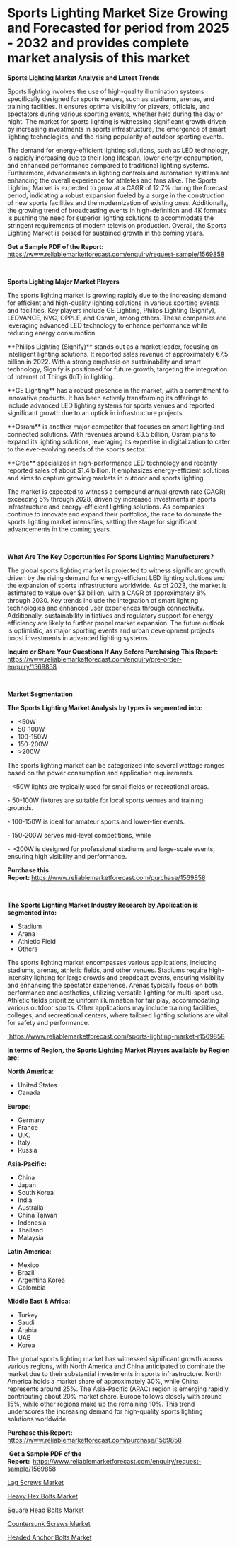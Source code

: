 <p><h1>Sports Lighting Market Size Growing and Forecasted for period from 2025 - 2032 and provides complete market analysis of this market</h1></p><p><strong>Sports Lighting Market Analysis and Latest Trends</strong></p>
<p><p>Sports lighting involves the use of high-quality illumination systems specifically designed for sports venues, such as stadiums, arenas, and training facilities. It ensures optimal visibility for players, officials, and spectators during various sporting events, whether held during the day or night. The market for sports lighting is witnessing significant growth driven by increasing investments in sports infrastructure, the emergence of smart lighting technologies, and the rising popularity of outdoor sporting events.</p><p>The demand for energy-efficient lighting solutions, such as LED technology, is rapidly increasing due to their long lifespan, lower energy consumption, and enhanced performance compared to traditional lighting systems. Furthermore, advancements in lighting controls and automation systems are enhancing the overall experience for athletes and fans alike. The Sports Lighting Market is expected to grow at a CAGR of 12.7% during the forecast period, indicating a robust expansion fueled by a surge in the construction of new sports facilities and the modernization of existing ones. Additionally, the growing trend of broadcasting events in high-definition and 4K formats is pushing the need for superior lighting solutions to accommodate the stringent requirements of modern television production. Overall, the Sports Lighting Market is poised for sustained growth in the coming years.</p></p>
<p><strong>Get a Sample PDF of the Report:&nbsp;</strong> <a href="https://www.reliablemarketforecast.com/enquiry/request-sample/1569858?utm_campaign=1169&utm_medium=2&utm_source=Github&utm_content=ia&utm_term=25032025&utm_id=sports-lighting">https://www.reliablemarketforecast.com/enquiry/request-sample/1569858</a></p>
<p>&nbsp;</p>
<p><strong>Sports Lighting Major Market Players</strong></p>
<p><p>The sports lighting market is growing rapidly due to the increasing demand for efficient and high-quality lighting solutions in various sporting events and facilities. Key players include GE Lighting, Philips Lighting (Signify), LEDVANCE, NVC, OPPLE, and Osram, among others. These companies are leveraging advanced LED technology to enhance performance while reducing energy consumption.</p><p>**Philips Lighting (Signify)** stands out as a market leader, focusing on intelligent lighting solutions. It reported sales revenue of approximately €7.5 billion in 2022. With a strong emphasis on sustainability and smart technology, Signify is positioned for future growth, targeting the integration of Internet of Things (IoT) in lighting.</p><p>**GE Lighting** has a robust presence in the market, with a commitment to innovative products. It has been actively transforming its offerings to include advanced LED lighting systems for sports venues and reported significant growth due to an uptick in infrastructure projects.</p><p>**Osram** is another major competitor that focuses on smart lighting and connected solutions. With revenues around €3.5 billion, Osram plans to expand its lighting solutions, leveraging its expertise in digitalization to cater to the ever-evolving needs of the sports sector.</p><p>**Cree** specializes in high-performance LED technology and recently reported sales of about $1.4 billion. It emphasizes energy-efficient solutions and aims to capture growing markets in outdoor and sports lighting.</p><p>The market is expected to witness a compound annual growth rate (CAGR) exceeding 5% through 2028, driven by increased investments in sports infrastructure and energy-efficient lighting solutions. As companies continue to innovate and expand their portfolios, the race to dominate the sports lighting market intensifies, setting the stage for significant advancements in the coming years.</p></p>
<p>&nbsp;</p>
<p><strong>What Are The Key Opportunities For Sports Lighting Manufacturers?</strong></p>
<p><p>The global sports lighting market is projected to witness significant growth, driven by the rising demand for energy-efficient LED lighting solutions and the expansion of sports infrastructure worldwide. As of 2023, the market is estimated to value over $3 billion, with a CAGR of approximately 8% through 2030. Key trends include the integration of smart lighting technologies and enhanced user experiences through connectivity. Additionally, sustainability initiatives and regulatory support for energy efficiency are likely to further propel market expansion. The future outlook is optimistic, as major sporting events and urban development projects boost investments in advanced lighting systems.</p></p>
<p><strong>Inquire or Share Your Questions If Any Before Purchasing This Report:</strong> <a href="https://www.reliablemarketforecast.com/enquiry/pre-order-enquiry/1569858?utm_campaign=1169&utm_medium=2&utm_source=Github&utm_content=ia&utm_term=25032025&utm_id=sports-lighting">https://www.reliablemarketforecast.com/enquiry/pre-order-enquiry/1569858</a></p>
<p>&nbsp;</p>
<p><strong>Market Segmentation</strong></p>
<p><strong>The Sports Lighting Market Analysis by types is segmented into:</strong></p>
<p><ul><li><50W</li><li>50-100W</li><li>100-150W</li><li>150-200W</li><li>>200W</li></ul></p>
<p><p>The sports lighting market can be categorized into several wattage ranges based on the power consumption and application requirements. </p><p>- <50W lights are typically used for small fields or recreational areas. </p><p>- 50-100W fixtures are suitable for local sports venues and training grounds. </p><p>- 100-150W is ideal for amateur sports and lower-tier events. </p><p>- 150-200W serves mid-level competitions, while </p><p>- >200W is designed for professional stadiums and large-scale events, ensuring high visibility and performance.</p></p>
<p><strong>Purchase this Report:&nbsp;</strong><a href="https://www.reliablemarketforecast.com/purchase/1569858?utm_campaign=1169&utm_medium=2&utm_source=Github&utm_content=ia&utm_term=25032025&utm_id=sports-lighting">https://www.reliablemarketforecast.com/purchase/1569858</a></p>
<p>&nbsp;</p>
<p><strong>The Sports Lighting Market Industry Research by Application is segmented into:</strong></p>
<p><ul><li>Stadium</li><li>Arena</li><li>Athletic Field</li><li>Others</li></ul></p>
<p><p>The sports lighting market encompasses various applications, including stadiums, arenas, athletic fields, and other venues. Stadiums require high-intensity lighting for large crowds and broadcast events, ensuring visibility and enhancing the spectator experience. Arenas typically focus on both performance and aesthetics, utilizing versatile lighting for multi-sport use. Athletic fields prioritize uniform illumination for fair play, accommodating various outdoor sports. Other applications may include training facilities, colleges, and recreational centers, where tailored lighting solutions are vital for safety and performance.</p></p>
<p><a href="https://www.reliablemarketforecast.com/sports-lighting-market-r1569858?utm_campaign=1169&utm_medium=2&utm_source=Github&utm_content=ia&utm_term=25032025&utm_id=sports-lighting">&nbsp;https://www.reliablemarketforecast.com/sports-lighting-market-r1569858</a></p>
<p><strong>In terms of Region, the Sports Lighting Market Players available by Region are:</strong></p>
<p>
    <p> <strong> North America: </strong>
        <ul>
            <li>United States</li>
            <li>Canada</li>
        </ul>
        </p> 
    <p> <strong> Europe: </strong>
        <ul>
            <li>Germany</li>
            <li>France</li>
            <li>U.K.</li>
            <li>Italy</li>
            <li>Russia</li>
        </ul>
        </p> 
    <p> <strong> Asia-Pacific: </strong>
        <ul>
            <li>China</li>
            <li>Japan</li>
            <li>South Korea</li>
            <li>India</li>
            <li>Australia</li>
            <li>China Taiwan</li>
            <li>Indonesia</li>
            <li>Thailand</li>
            <li>Malaysia</li>
        </ul>
        </p> 
    <p> <strong> Latin America: </strong>
        <ul>
            <li>Mexico</li>
            <li>Brazil</li>
            <li>Argentina Korea</li>
            <li>Colombia</li>
        </ul>
        </p> 
    <p> <strong> Middle East & Africa: </strong>
        <ul>
            <li>Turkey</li>
            <li>Saudi</li>
            <li>Arabia</li>
            <li>UAE</li>
            <li>Korea</li>
        </ul>
    </p>
    </p>
<p><p>The global sports lighting market has witnessed significant growth across various regions, with North America and China anticipated to dominate the market due to their substantial investments in sports infrastructure. North America holds a market share of approximately 30%, while China represents around 25%. The Asia-Pacific (APAC) region is emerging rapidly, contributing about 20% market share. Europe follows closely with around 15%, while other regions make up the remaining 10%. This trend underscores the increasing demand for high-quality sports lighting solutions worldwide.</p></p>
<p><strong>Purchase this Report: </strong><a href="https://www.reliablemarketforecast.com/purchase/1569858?utm_campaign=1169&utm_medium=2&utm_source=Github&utm_content=ia&utm_term=25032025&utm_id=sports-lighting">https://www.reliablemarketforecast.com/purchase/1569858</a></p>
<p>&nbsp;<strong>Get a Sample PDF of the Report:&nbsp;&nbsp;</strong><a href="https://www.reliablemarketforecast.com/enquiry/request-sample/1569858?utm_campaign=1169&utm_medium=2&utm_source=Github&utm_content=ia&utm_term=25032025&utm_id=sports-lighting">https://www.reliablemarketforecast.com/enquiry/request-sample/1569858</a></p>
<p><strong></strong></p>
<p><p><a href="https://github.com/enieyfabius/Market-Research-Report-List-1/blob/main/lag-screws-market.md?utm_campaign=1169&utm_medium=2&utm_source=Github&utm_content=ia&utm_term=25032025&utm_id=sports-lighting">Lag Screws Market</a></p><p><a href="https://github.com/lontohhikma/Market-Research-Report-List-1/blob/main/heavy-hex-bolts-market.md?utm_campaign=1169&utm_medium=2&utm_source=Github&utm_content=ia&utm_term=25032025&utm_id=sports-lighting">Heavy Hex Bolts Market</a></p><p><a href="https://github.com/payareganiou/Market-Research-Report-List-1/blob/main/square-head-bolts-market.md?utm_campaign=1169&utm_medium=2&utm_source=Github&utm_content=ia&utm_term=25032025&utm_id=sports-lighting">Square Head Bolts Market</a></p><p><a href="https://github.com/milievkulov/Market-Research-Report-List-1/blob/main/countersunk-screws-market.md?utm_campaign=1169&utm_medium=2&utm_source=Github&utm_content=ia&utm_term=25032025&utm_id=sports-lighting">Countersunk Screws Market</a></p><p><a href="https://github.com/steegeneat/Market-Research-Report-List-1/blob/main/headed-anchor-bolts-market.md?utm_campaign=1169&utm_medium=2&utm_source=Github&utm_content=ia&utm_term=25032025&utm_id=sports-lighting">Headed Anchor Bolts Market</a></p></p>
